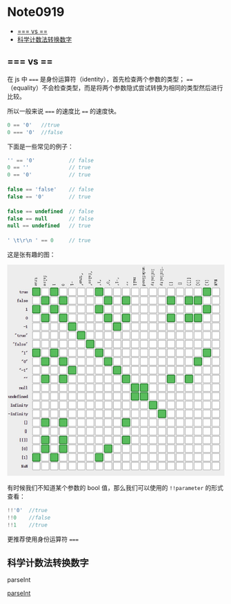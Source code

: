 # Note0919


<!-- MarkdownTOC -->

- [=== vs ==](#-vs-)
- [科学计数法转换数字](#科学计数法转换数字)

<!-- /MarkdownTOC -->


## === vs ==

在 js 中 `===` 是身份运算符（identity），首先检查两个参数的类型； `==` （equality）不会检查类型，而是将两个参数隐式尝试转换为相同的类型然后进行比较。

所以一般来说 `===` 的速度比 `==` 的速度快。

```js
0 == '0'   //true
0 === '0'  //false
```
下面是一些常见的例子：

```js
'' == '0'           // false
0 == ''             // true
0 == '0'            // true

false == 'false'    // false
false == '0'        // true

false == undefined  // false
false == null       // false
null == undefined   // true

' \t\r\n ' == 0     // true
```

这是张有趣的图：

[![](./image/==&===.jpg)](https://dorey.github.io/JavaScript-Equality-Table/)

有时候我们不知道某个参数的 bool 值，那么我们可以使用的 `!!parameter` 的形式查看：

```js
!!'0'  //true
!!0    //false
!!1    //true
```

更推荐使用身份运算符 `===`

## 科学计数法转换数字

parseInt 

[parseInt](https://developer.mozilla.org/zh-CN/docs/Web/JavaScript/Reference/Global_Objects/parseInt)








